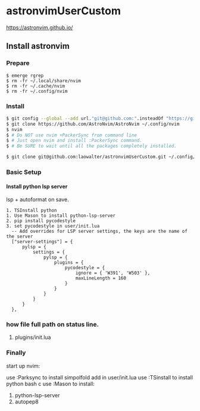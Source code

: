 # astronvimUserCustom 

https://astronvim.github.io/

## Install astronvim
 
### Prepare

  ```
  $ emerge rgrep
  $ rm -fr ~/.local/share/nvim
  $ rm -fr ~/.cache/nvim
  $ rm -fr ~/.config/nvim
  ```

### Install

```bash
$ git config --global --add url."git@github.com:".insteadOf "https://github.com/"
$ git clone https://github.com/AstroNvim/AstroNvim ~/.config/nvim
$ nvim
$ # Do NOT use nvim +PackerSync from command line
$ # Just open nvim and install :PackerSync command.
$ # Be SURE to wait until all the packages completely installed.
```

```bash
$ git clone git@github.com:laowalter/astronvimUserCustom.git ~/.config/nvim/lua/user
```

### Basic Setup

#### Install python lsp server

lsp + autoformat on save.

```neovim
1. TSInstall python
1. Use Mason to install python-lsp-server
2. pip install pycodestyle 
3. set pycodestyle in user/init.lua
  -- Add overrides for LSP server settings, the keys are the name of the server
  ["server-settings"] = {
      pylsp = {
          settings = {
              pylsp = {
                  plugins = {
                      pycodestyle = {
                          ignore = { 'W391', 'W503' },
                          maxLineLength = 160
                      }
                  }
              }
          }
      }
  },

```

### how file full path on status line.

1. plugins/init.lua

### Finally

start up nvim:

use :Parksync to install simpolfold add in user/init.lua
use :TSinstall to install python bash c
use :Mason to install:

1. python-lsp-server
2. autopep8
